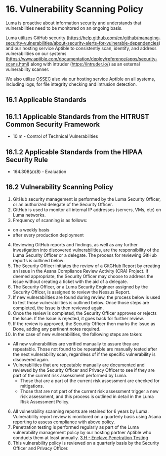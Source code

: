 # 16.  Vulnerability Scanning Policy

Luma is proactive about information security and understands that vulnerabilities need to be monitored on an ongoing basis.

Luma utilizes GitHub security (https://help.github.com/en/github/managing-security-vulnerabilities/about-security-alerts-for-vulnerable-dependencies) and our hosting service Aptible to consistently scan, identify, and address vulnerabilities on our systems (https://www.aptible.com/documentation/deploy/reference/apps/security-scans.html) along with intruder (https://intruder.io/) as an external vulnerability scanner.

We also utilize [OSSEC](http://www.ossec.net/) also via our hosting service Aptible on all systems, including logs, for file integrity checking and intrusion detection.

## 16.1 Applicable Standards

## 16.1.1 Applicable Standards from the HITRUST Common Security Framework

* 10.m - Control of Technical Vulnerabilities

## 16.1.2 Applicable Standards from the HIPAA Security Rule

* 164.308(a)(8) - Evaluation

##  16.2 Vulnerability Scanning Policy

1. GitHub security management is performed by the Luma Security Officer, or an authorized delegate of the Security Officer.
2. GitHub is used to monitor all internal IP addresses (servers, VMs, etc) on Luma networks.
3. Frequency of scanning is as follows:
  * on a weekly basis
  * after every production deployment
4. Reviewing GitHub reports and findings, as well as any further investigation into discovered vulnerabilities, are the responsibility of the Luma Security Officer or a delegate. The process for reviewing GitHub reports is outlined below:
  1. The Security Officer initiates the review of a GitGHub Report by creating an Issue in the Asana Compliance Review Activity (CRA) Project. If deemed appropriate, the Security Officer may choose to address the issue without creating a ticket with the aid of a delegate.
  2. The Security Officer, or a Luma Security Engineer assigned by the Security Officer, is assigned to review the Nessus Report.
  3. If new vulnerabilities are found during review, the process below is used to test those vulnerabilities is outlined below. Once those steps are completed, the Issue is then reviewed again.
  4. Once the review is completed, the Security Officer approves or rejects the Issue. If the Issue is rejected, it goes back for further review.
  5. If the review is approved, the Security Officer then marks the Issue as Done, adding any pertinent notes required.
5. In the case of new vulnerabilities, the following steps are taken:
  * All new vulnerabilities are verified manually to assure they are repeatable. Those not found to be repeatable are manually tested after the next vulnerability scan, regardless of if the specific vulnerability is discovered again.
  * Vulnerabilities that are repeatable manually are documented and reviewed by the Security Officer and Privacy Officer to see if they are part of the current risk assessment performed by Luma.
    * Those that are a part of the current risk assessment are checked for mitigations.
    * Those that are not part of the current risk assessment trigger a new risk assessment, and this process is outlined in detail in the Luma Risk Assessment Policy.
6.  All vulnerability scanning reports are retained for 6 years by Luma. Vulnerability report review is monitored on a quarterly basis using Asana reporting to assess compliance with above policy.
7. Penetration testing is performed regularly as part of the Luma vulnerability management policy by our hosting partner Aptible who conducts them at least annually. [3.H - Enclave Penetration Testing](https://www.aptible.com/legal/security/)
8. This vulnerability policy is reviewed on a quarterly basis by the Security Officer and Privacy Officer.
